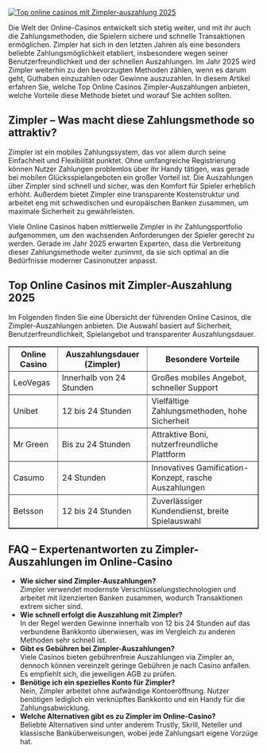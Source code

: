 [![Top online casinos mit Zimpler-auszahlung 2025](https://123-caf.pages.dev/gitsignup.png)](https://vrmoo.ru/Bt82HjjY)

<div>   <p>Die Welt der Online-Casinos entwickelt sich stetig weiter, und mit ihr auch die Zahlungsmethoden, die Spielern sichere und schnelle Transaktionen ermöglichen. Zimpler hat sich in den letzten Jahren als eine besonders beliebte Zahlungsmöglichkeit etabliert, insbesondere wegen seiner Benutzerfreundlichkeit und der schnellen Auszahlungen. Im Jahr 2025 wird Zimpler weiterhin zu den bevorzugten Methoden zählen, wenn es darum geht, Guthaben einzuzahlen oder Gewinne auszuzahlen. In diesem Artikel erfahren Sie, welche Top Online Casinos Zimpler-Auszahlungen anbieten, welche Vorteile diese Methode bietet und worauf Sie achten sollten.</p> <h2>Zimpler – Was macht diese Zahlungsmethode so attraktiv?</h2> <p>Zimpler ist ein mobiles Zahlungssystem, das vor allem durch seine Einfachheit und Flexibilität punktet. Ohne umfangreiche Registrierung können Nutzer Zahlungen problemlos über ihr Handy tätigen, was gerade bei mobilen Glücksspielangeboten ein großer Vorteil ist. Die Auszahlungen über Zimpler sind schnell und sicher, was den Komfort für Spieler erheblich erhöht. Außerdem bietet Zimpler eine transparente Kostenstruktur und arbeitet eng mit schwedischen und europäischen Banken zusammen, um maximale Sicherheit zu gewährleisten.</p> <p>Viele Online Casinos haben mittlerweile Zimpler in ihr Zahlungsportfolio aufgenommen, um den wachsenden Anforderungen der Spieler gerecht zu werden. Gerade im Jahr 2025 erwarten Experten, dass die Verbreitung dieser Zahlungsmethode weiter zunimmt, da sie sich optimal an die Bedürfnisse moderner Casinonutzer anpasst.</p> <h2>Top Online Casinos mit Zimpler-Auszahlung 2025</h2> <p>Im Folgenden finden Sie eine Übersicht der führenden Online Casinos, die Zimpler-Auszahlungen anbieten. Die Auswahl basiert auf Sicherheit, Benutzerfreundlichkeit, Spielangebot und transparenter Auszahlungsdauer.</p> <table border="1" cellpadding="8" cellspacing="0" style="border-collapse: collapse; width: 100%;">   <thead>   <tr>   <th>Online Casino</th>   <th>Auszahlungsdauer (Zimpler)</th>   <th>Besondere Vorteile</th>   </tr>   </thead>   <tbody>   <tr>   <td>LeoVegas</td>   <td>Innerhalb von 24 Stunden</td>   <td>Großes mobiles Angebot, schneller Support</td>   </tr>   <tr>   <td>Unibet</td>   <td>12 bis 24 Stunden</td>   <td>Vielfältige Zahlungsmethoden, hohe Sicherheit</td>   </tr>   <tr>   <td>Mr Green</td>   <td>Bis zu 24 Stunden</td>   <td>Attraktive Boni, nutzerfreundliche Plattform</td>   </tr>   <tr>   <td>Casumo</td>   <td>24 Stunden</td>   <td>Innovatives Gamification-Konzept, rasche Auszahlungen</td>   </tr>   <tr>   <td>Betsson</td>   <td>12 bis 24 Stunden</td>   <td>Zuverlässiger Kundendienst, breite Spielauswahl</td>   </tr>   </tbody>   </table> <h2>FAQ – Expertenantworten zu Zimpler-Auszahlungen im Online-Casino</h2> <ul> <li><strong>Wie sicher sind Zimpler-Auszahlungen?</strong><br>Zimpler verwendet modernste Verschlüsselungstechnologien und arbeitet mit lizenzierten Banken zusammen, wodurch Transaktionen extrem sicher sind.</li> <li><strong>Wie schnell erfolgt die Auszahlung mit Zimpler?</strong><br>In der Regel werden Gewinne innerhalb von 12 bis 24 Stunden auf das verbundene Bankkonto überwiesen, was im Vergleich zu anderen Methoden sehr schnell ist.</li> <li><strong>Gibt es Gebühren bei Zimpler-Auszahlungen?</strong><br>Viele Casinos bieten gebührenfreie Auszahlungen via Zimpler an, dennoch können vereinzelt geringe Gebühren je nach Casino anfallen. Es empfiehlt sich, die jeweiligen AGB zu prüfen.</li> <li><strong>Benötige ich ein spezielles Konto für Zimpler?</strong><br>Nein, Zimpler arbeitet ohne aufwändige Kontoeröffnung. Nutzer benötigen lediglich ein verknüpftes Bankkonto und ein Handy für die Zahlungsabwicklung.</li> <li><strong>Welche Alternativen gibt es zu Zimpler im Online-Casino?</strong><br>Beliebte Alternativen sind unter anderem Trustly, Skrill, Neteller und klassische Banküberweisungen, wobei jede Zahlungsart eigene Vorzüge hat.</li> </ul> </div>